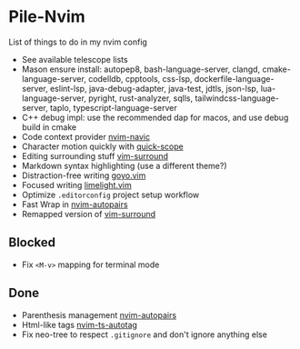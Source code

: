 # Pile-Nvim
List of things to do in my nvim config

- See available telescope lists
- Mason ensure install: autopep8, bash-language-server, clangd, cmake-language-server, codelldb, cpptools, css-lsp, dockerfile-language-server, eslint-lsp, java-debug-adapter, java-test, jdtls, json-lsp, lua-language-server, pyright, rust-analyzer, sqlls, tailwindcss-language-server, taplo, typescript-language-server
- C++ debug impl: use the recommended dap for macos, and use debug build in cmake
- Code context provider [nvim-navic](https://github.com/SmiteshP/nvim-navic)
- Character motion quickly with [quick-scope](https://github.com/unblevable/quick-scope)
- Editing surrounding stuff [vim-surround](https://github.com/tpope/vim-surround)
- Markdown syntax highlighting (use a different theme?)
- Distraction-free writing [goyo.vim](https://github.com/junegunn/goyo.vim)
- Focused writing [limelight.vim](https://github.com/junegunn/limelight.vim)
- Optimize `.editorconfig` project setup workflow
- Fast Wrap in [nvim-autopairs](https://github.com/windwp/nvim-autopairs)
- Remapped version of [vim-surround](https://github.com/tpope/vim-surround)

## Blocked
- Fix `<M-v>` mapping for terminal mode

## Done
- Parenthesis management [nvim-autopairs](https://github.com/windwp/nvim-autopairs)
- Html-like tags [nvim-ts-autotag](https://github.com/windwp/nvim-ts-autotag)
- Fix neo-tree to respect `.gitignore` and don't ignore anything else
